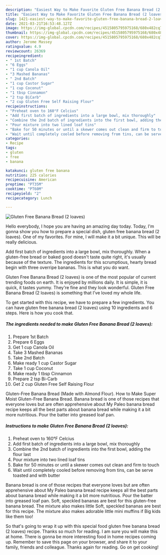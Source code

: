 ```yaml
---
description: "Easiest Way to Make Favorite Gluten Free Banana Bread (2 loaves)"
title: "Easiest Way to Make Favorite Gluten Free Banana Bread (2 loaves)"
slug: 1421-easiest-way-to-make-favorite-gluten-free-banana-bread-2-loaves
date: 2021-03-21T16:53:48.127Z
image: https://img-global.cpcdn.com/recipes/4515805795975168/680x482cq70/gluten-free-banana-bread-2-loaves-recipe-main-photo.jpg
thumbnail: https://img-global.cpcdn.com/recipes/4515805795975168/680x482cq70/gluten-free-banana-bread-2-loaves-recipe-main-photo.jpg
cover: https://img-global.cpcdn.com/recipes/4515805795975168/680x482cq70/gluten-free-banana-bread-2-loaves-recipe-main-photo.jpg
author: Jerome Massey
ratingvalue: 4.9
reviewcount: 26369
recipeingredient:
- " 1st Batch"
- "6 Eggs"
- "1 cup Canola Oil"
- "3 Mashed Bananas"
- " 2nd Batch"
- "1 cup Castor Sugar"
- "1 cup Coconut"
- "1 tbsp Cinnamon"
- "2 tsp BiCarb"
- "2 cup Gluten Free Self Raising Flour"
recipeinstructions:
- "Preheat oven to 160°F Celcius"
- "Add first batch of ingredients into a large bowl, mix thoroughly"
- "Combine the 2nd batch of ingredients into the first bowl, adding the flour last"
- "Pour mixture into two lined loaf tins"
- "Bake for 50 minutes or until a skewer comes out clean and firm to touch"
- "Wait until completely cooled before removing from tins, can be serve toasted and with butter"
categories:
- Recipe
tags:
- gluten
- free
- banana

katakunci: gluten free banana 
nutrition: 225 calories
recipecuisine: American
preptime: "PT35M"
cooktime: "PT60M"
recipeyield: "2"
recipecategory: Lunch

---
```



![Gluten Free Banana Bread (2 loaves)](https://img-global.cpcdn.com/recipes/4515805795975168/680x482cq70/gluten-free-banana-bread-2-loaves-recipe-main-photo.jpg)

Hello everybody, I hope you are having an amazing day today. Today, I'm gonna show you how to prepare a special dish, gluten free banana bread (2 loaves). One of my favorites. For mine, I will make it a bit unique. This will be really delicious.

Add first batch of ingredients into a large bowl, mix thoroughly. When a gluten-free bread or baked good doesn&#39;t taste quite right, it&#39;s usually because of the texture. The ingredients for this scrumptious, hearty bread begin with three overripe bananas. This is what you do want.

Gluten Free Banana Bread (2 loaves) is one of the most popular of current trending foods on earth. It is enjoyed by millions daily. It is simple, it is quick, it tastes yummy. They're fine and they look wonderful. Gluten Free Banana Bread (2 loaves) is something that I've loved my whole life.


To get started with this recipe, we have to prepare a few ingredients. You can have gluten free banana bread (2 loaves) using 10 ingredients and 6 steps. Here is how you cook that.

<!--inarticleads1-->

##### The ingredients needed to make Gluten Free Banana Bread (2 loaves):

1. Prepare  1st Batch
1. Prepare 6 Eggs
1. Get 1 cup Canola Oil
1. Take 3 Mashed Bananas
1. Take  2nd Batch
1. Make ready 1 cup Castor Sugar
1. Take 1 cup Coconut
1. Make ready 1 tbsp Cinnamon
1. Prepare 2 tsp Bi-Carb
1. Get 2 cup Gluten Free Self Raising Flour


Gluten-Free Banana Bread (Made with Almond Flour). How to Make Super Moist Gluten-Free Banana Bread. Banana bread is one of those recipes that everyone loves but are often apprehensive about My Paleo banana bread recipe keeps all the best parts about banana bread while making it a bit more nutritious. Pour the batter into greased loaf pan. 

<!--inarticleads2-->

##### Instructions to make Gluten Free Banana Bread (2 loaves):

1. Preheat oven to 160°F Celcius
1. Add first batch of ingredients into a large bowl, mix thoroughly
1. Combine the 2nd batch of ingredients into the first bowl, adding the flour last
1. Pour mixture into two lined loaf tins
1. Bake for 50 minutes or until a skewer comes out clean and firm to touch
1. Wait until completely cooled before removing from tins, can be serve toasted and with butter


Banana bread is one of those recipes that everyone loves but are often apprehensive about My Paleo banana bread recipe keeps all the best parts about banana bread while making it a bit more nutritious. Pour the batter into greased loaf pan. Soft, speckled bananas are best for this gluten-free banana bread. The mixture also makes little Soft, speckled bananas are best for this recipe. The mixture also makes adorable little mini muffins if Big kids like them too! 

So that's going to wrap it up with this special food gluten free banana bread (2 loaves) recipe. Thanks so much for reading. I am sure you will make this at home. There is gonna be more interesting food in home recipes coming up. Remember to save this page on your browser, and share it to your family, friends and colleague. Thanks again for reading. Go on get cooking!
